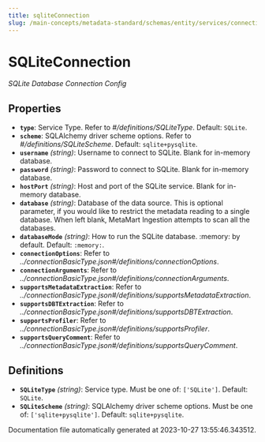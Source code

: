```yaml
---
title: sqliteConnection
slug: /main-concepts/metadata-standard/schemas/entity/services/connections/database/sqliteconnection
---
```


# SQLiteConnection

*SQLite Database Connection Config*

## Properties

- **`type`**: Service Type. Refer to *#/definitions/SQLiteType*. Default: `SQLite`.
- **`scheme`**: SQLAlchemy driver scheme options. Refer to *#/definitions/SQLiteScheme*. Default: `sqlite+pysqlite`.
- **`username`** *(string)*: Username to connect to SQLite. Blank for in-memory database.
- **`password`** *(string)*: Password to connect to SQLite. Blank for in-memory database.
- **`hostPort`** *(string)*: Host and port of the SQLite service. Blank for in-memory database.
- **`database`** *(string)*: Database of the data source. This is optional parameter, if you would like to restrict the metadata reading to a single database. When left blank, MetaMart Ingestion attempts to scan all the databases.
- **`databaseMode`** *(string)*: How to run the SQLite database. :memory: by default. Default: `:memory:`.
- **`connectionOptions`**: Refer to *../connectionBasicType.json#/definitions/connectionOptions*.
- **`connectionArguments`**: Refer to *../connectionBasicType.json#/definitions/connectionArguments*.
- **`supportsMetadataExtraction`**: Refer to *../connectionBasicType.json#/definitions/supportsMetadataExtraction*.
- **`supportsDBTExtraction`**: Refer to *../connectionBasicType.json#/definitions/supportsDBTExtraction*.
- **`supportsProfiler`**: Refer to *../connectionBasicType.json#/definitions/supportsProfiler*.
- **`supportsQueryComment`**: Refer to *../connectionBasicType.json#/definitions/supportsQueryComment*.
## Definitions

- **`SQLiteType`** *(string)*: Service type. Must be one of: `['SQLite']`. Default: `SQLite`.
- **`SQLiteScheme`** *(string)*: SQLAlchemy driver scheme options. Must be one of: `['sqlite+pysqlite']`. Default: `sqlite+pysqlite`.


Documentation file automatically generated at 2023-10-27 13:55:46.343512.
